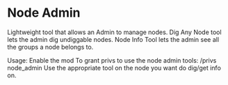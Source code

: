 # Node Admin

Lightweight tool that allows an Admin to manage nodes.
Dig Any Node tool lets the admin dig undiggable nodes.
Node Info Tool lets the admin see all the groups a node belongs to.


Usage:
Enable the mod
To grant privs to use the node admin tools:
/privs <playername> node_admin
Use the appropriate tool on the node you want do dig/get info on.


